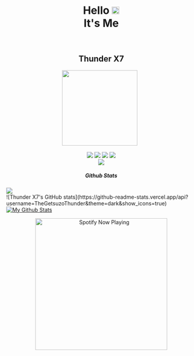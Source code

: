 <h1 align="center">Hello <img src="https://user-images.githubusercontent.com/1303154/88677602-1635ba80-d120-11ea-84d8-d263ba5fc3c0.gif" width="20px" alt="hi"><br>It's Me</h1><br><h2 align="center">Thunder  X7</h2>

<p align='center'><a href="https://www.instagram.com/dewa.1702"><img height="200" src="https://raw.githubusercontent.com/TheGetsuzoThunder/TheGetsuzoThunder/main/ara.jpg"></a>&nbsp;&nbsp;</p>

<p align="center">
  <img src="https://img.shields.io/badge/-JavaScript-black?style=flat-square&logo=javascript" />
  <img src="https://img.shields.io/badge/-Node.js-black?style=flat-square&logo=Node.js" />
  <img src="https://img.shields.io/badge/-Git-black?style=flat-square&logo=git" />
  <img src="https://img.shields.io/badge/-GitHub-black?style=flat-square&logo=github" /> <br>
  <img src="https://img.shields.io/badge/-Python-black?style=flat-square&logo=python" />
</p>
<p align="center">
<h5 align="center">Github Stats</h5>
<a align="center" href="https://github.com/TheGetsuzoThunder/znxinvasion">
  <img align="center" src="https://github-readme-stats.vercel.app/api/pin/?username=TheGetsuzoThunder&repo=znxinvasion&title_color=ffffff&text_color=c9cacc&icon_color=2bbc8a&bg_color=1d1f21" />
</a>
<br>
![Thunder X7's GitHub stats](https://github-readme-stats.vercel.app/api?username=TheGetsuzoThunder&theme=dark&show_icons=true)
<br>
<a align="center" href="https://github.com/TheGetsuzoThunder/TheGetsuzoThunder">
  <img align="center" src="https://github-readme-stats.vercel.app/api?username=TheGetsuzoThunder&show_icons=true&line_height=27&count_private=true&title_color=ffffff&text_color=c9cacc&icon_color=2bbc8a&bg_color=1d1f21" alt="My Github Stats" />
</a>
</p>
<p align="center">
  <a href="https://open.spotify.com/track/4bNvS25ZVMCvLHEUV87mp4?si=yb1PaPVnRgiTYedy8r6i_g&utm_source=copy-link&context=spotify%3Aplaylist%3A37i9dQZF1EIVoBTSiHHsdx&dl_branch=1" target="_blank"><img src="https://now-playing-on-spotify.vercel.app/api/spotify" alt="Spotify Now Playing" width="350"/></a>
</p>

